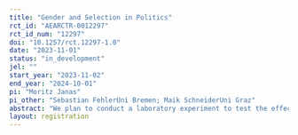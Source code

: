 ```yaml
---
title: "Gender and Selection in Politics"
rct_id: "AEARCTR-0012297"
rct_id_num: "12297"
doi: "10.1257/rct.12297-1.0"
date: "2023-11-01"
status: "in_development"
jel: ""
start_year: "2023-11-02"
end_year: "2024-10-01"
pi: "Moritz Janas"
pi_other: "Sebastian FehlerUni Bremen; Maik SchneiderUni Graz"
abstract: "We plan to conduct a laboratory experiment to test the effect of the gender distribution on selection into cheap-talk environments. This document pre-registers the experimental design, the hypotheses as well as the sample size."
layout: registration
---
```


